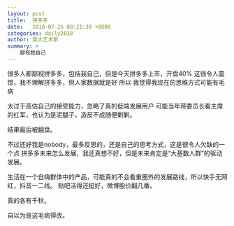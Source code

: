 ```yaml
---
layout: post
title:  拼多多
date:   2018-07-26 00:21:30 +0800
categories: daily2018 
author: 莫大艺术家
summary: >
    鄙视我自己
---
```

很多人都鄙视拼多多，包括我自己，但是今天拼多多上市，开盘40%
这很令人震惊，我不理解拼多多，但人家数据就是好
所以
我觉得我现在的思维方式可能有毛病

太过于高估自己的接受能力，忽略了真的低端发展用户
可能当年蒋委员长看主席的红军，也认为是泥腿子，造反不成随便剿剿。

结果最后被翻盘。

不过还好我是nobody，最多反思的，还是自己的思考方式，这是很令人欠缺的一个点
拼多多未来怎么发展，我还真想不好，但是未来肯定是“大基数人群”的驱动发展。

生活在一个自嗨群体中的产品，可能真的不会看重圈外的发展路线，所以快手无网红，抖音一二线。
贴吧活得还挺好，微博股价翻几番。

真的各有千秋。

自以为是这毛病得改。